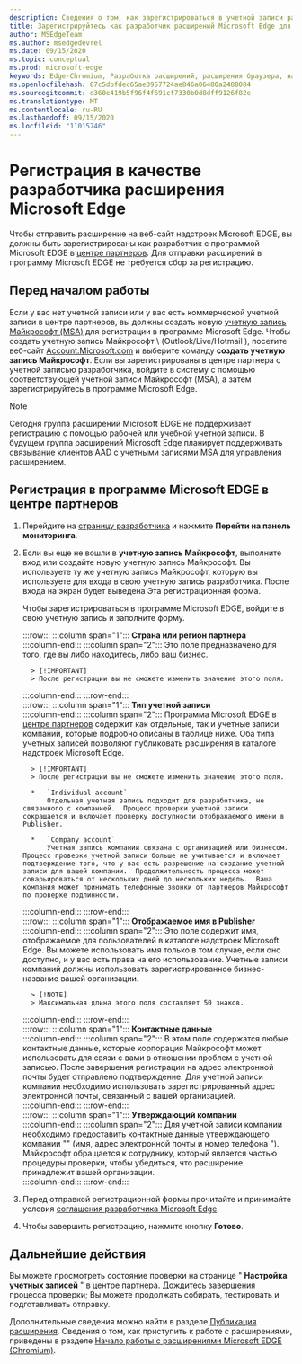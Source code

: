 ```yaml
---
description: Сведения о том, как зарегистрироваться в учетной записи разработчика, чтобы опубликовать расширения в магазине надстроек Microsoft Edge.
title: Зарегистрируйтесь как разработчик расширений Microsoft Edge для публикации расширений
author: MSEdgeTeam
ms.author: msedgedevrel
ms.date: 09/15/2020
ms.topic: conceptual
ms.prod: microsoft-edge
keywords: Edge-Chromium, Разработка расширений, расширения браузера, надстройки, центр партнеров, разработчик
ms.openlocfilehash: 87c5dbfdec65ae3957724ae846a06480a2488084
ms.sourcegitcommit: d360e419b5f96f4f691cf7330b0d8dff9126f82e
ms.translationtype: MT
ms.contentlocale: ru-RU
ms.lasthandoff: 09/15/2020
ms.locfileid: "11015746"
---
```

# Регистрация в качестве разработчика расширения Microsoft Edge  

Чтобы отправить расширение на веб-сайт надстроек Microsoft EDGE, вы должны быть зарегистрированы как разработчик с программой Microsoft EDGE в [центре партнеров][MicrosoftPartnerCenter].  Для отправки расширений в программу Microsoft EDGE не требуется сбор за регистрацию.  

## Перед началом работы  

Если у вас нет учетной записи или у вас есть коммерческой учетной записи в центре партнеров, вы должны создать новую [учетную запись Майкрософт (MSA)][WindowsCommunityEverythingAboutMicrosoftAccounts] для регистрации в программе Microsoft Edge.  Чтобы создать учетную запись Майкрософт \ (Outlook/Live/Hotmail \), посетите веб-сайт [Account.Microsoft.com][MicrosoftAccount] и выберите команду **создать учетную запись Майкрософт**.  Если вы зарегистрированы в центре партнера с учетной записью разработчика, войдите в систему с помощью соответствующей учетной записи Майкрософт (MSA), а затем зарегистрируйтесь в программе Microsoft Edge.  

> [!NOTE]
> Сегодня группа расширений Microsoft EDGE не поддерживает регистрацию с помощью рабочей или учебной учетной записи.  В будущем группа расширений Microsoft Edge планирует поддерживать связывание клиентов AAD с учетными записями MSA для управления расширением.  

## Регистрация в программе Microsoft EDGE в центре партнеров  

1.  Перейдите на [страницу разработчика][MicrosoftPartnerCenter] и нажмите **Перейти на панель мониторинга**.  
1.  Если вы еще не вошли в **учетную запись Майкрософт**, выполните вход или создайте новую учетную запись Майкрософт.  Вы используете ту же учетную запись Майкрософт, которую вы используете для входа в свою учетную запись разработчика.  После входа на экран будет выведена Эта регистрационная форма.  
    
    Чтобы зарегистрироваться в программе Microsoft EDGE, войдите в свою учетную запись и заполните форму.  
    <!-- -->
    :::row:::
       :::column span="1":::
          **Страна или регион партнера**  
       :::column-end:::
       :::column span="2":::
          Это поле предназначено для того, где вы либо находитесь, либо ваш бизнес.  
          
          > [!IMPORTANT]
          > После регистрации вы не сможете изменить значение этого поля.  
       :::column-end:::
    :::row-end:::  
    :::row:::
       :::column span="1":::
          **Тип учетной записи**  
       :::column-end:::
       :::column span="2":::
          Программа Microsoft EDGE в [центре партнеров][MicrosoftPartnerCenter] содержит как отдельные, так и учетные записи компаний, которые подробно описаны в таблице ниже.  Оба типа учетных записей позволяют публиковать расширения в каталоге надстроек Microsoft Edge.  
          
          > [!IMPORTANT]
          > После регистрации вы не сможете изменить значение этого поля.  
          
          *   `Individual account`  
              Отдельная учетная запись подходит для разработчика, не связанного с компанией.  Процесс проверки учетной записи сокращается и включает проверку доступности отображаемого имени в Publisher.  

          *   `Company account`  
              Учетная запись компании связана с организацией или бизнесом.  Процесс проверки учетной записи больше не учитывается и включает подтверждение того, что у вас есть разрешение на создание учетной записи для вашей компании.  Продолжительность процесса может соварьироваться от нескольких дней до нескольких недель.  Ваша компания может принимать телефонные звонки от партнеров Майкрософт по проверке подлинности.  
       :::column-end:::
    :::row-end:::  
    :::row:::
       :::column span="1":::
          **Отображаемое имя в Publisher**  
       :::column-end:::
       :::column span="2":::
          Это поле содержит имя, отображаемое для пользователей в каталоге надстроек Microsoft Edge.  Вы можете использовать имя только в том случае, если оно доступно, и у вас есть права на его использование.  Учетные записи компаний должны использовать зарегистрированное бизнес-название вашей организации.  
          
          > [!NOTE]
          > Максимальная длина этого поля составляет 50 знаков.  
       :::column-end:::
    :::row-end:::  
    :::row:::
       :::column span="1":::
          **Контактные данные**  
       :::column-end:::
       :::column span="2":::
          В этом поле содержатся любые контактные данные, которые корпорация Майкрософт может использовать для связи с вами в отношении проблем с учетной записью.  После завершения регистрации на адрес электронной почты будет отправлено подтверждение.  Для учетной записи компании необходимо использовать зарегистрированный адрес электронной почты, связанный с вашей организацией.  
       :::column-end:::
    :::row-end:::  
    :::row:::
       :::column span="1":::
          **Утверждающий компании**  
       :::column-end:::
       :::column span="2":::
          Для учетной записи компании необходимо предоставить контактные данные утверждающего компании "" (имя, адрес электронной почты и номер телефона ").  Майкрософт обращается к сотруднику, который является частью процедуры проверки, чтобы убедиться, что расширение принадлежит вашей организации.  
       :::column-end:::
    :::row-end:::  
    <!-- -->
    <!--
    1.  The **Account country/region** field  
        
        This field is where you either live or your business is located.  
        
        > [!IMPORTANT]
        > After enrollment, you are not able to change the value of this field.  
        
    1.  The **Account type** field  
        
        The Microsoft Edge program in [Partner Center][MicrosoftPartnerCenter] offers both individual and company accounts, which are described in detail in the table that follows.  Both account types allow you to publish extensions to the Microsoft Edge add-ons catalog.  
        
        > [!IMPORTANT]
        > After enrollment, you are not able to change the value of this field.  
        
        | Individual account | Company account |  
        |:--- |:--- |  
        | Individual accounts are appropriate for developers not associated with a company.  | Company accounts are associated with organizations and businesses.  |  
        | The account verification process is shorter, and involves verifying that the publisher display name is available.  | The account verification process is longer, and involves confirmation that you are authorized to create the account for your company.  The duration of the process may range from a few days to a few weeks.  Your company may receive phone calls from Microsoft verification partners.  |  
        
    1.  The **Publisher display name** field  
        
        This field is the name shown to users in the Microsoft Edge add-ons catalog.  You may use a name only if it is available, and you have the rights to use it.  Company accounts must use the registered business name of your organization.  
        
        > [!NOTE]
        > The maximum length for this field is 50 characters.  
        
    1.  The **Contact details** field  
        
        Any contact information that Microsoft may use to contact you regarding any account issues.  After registration is complete, an email confirmation is sent to you.  Company accounts must use the registered email address associated with your organization.  
        
    1.  The **Company approver** field  
        
        For company accounts, provide the contact information \(name, email address, and phone number\) of your company approver.  Microsoft contacts the company approver specified as a part of the verification process to ensure that the extensions belong to your organization.  
        -->
1. Перед отправкой регистрационной формы прочитайте и принимайте условия [соглашения разработчика Microsoft Edge][MicrosoftAppDeveloperAgreement].  
1. Чтобы завершить регистрацию, нажмите кнопку **Готово**.  

## Дальнейшие действия  

Вы можете просмотреть состояние проверки на странице " **Настройка учетных записей** " в центре партнера.  Дождитесь завершения процесса проверки; Вы можете продолжать собирать, тестировать и подготавливать отправку.  

Дополнительные сведения можно найти в разделе [Публикация расширения][ExtensionsChromiumPublishExtension].  Сведения о том, как приступить к работе с расширениями, приведены в разделе [Начало работы с расширениями Microsoft EDGE (Chromium)][ExtensionsChromiumGettingStartedIndex].  

<!-- links -->  

[ExtensionsChromiumGettingStartedIndex]: ../getting-started/index.md "Начало работы с расширениями Microsoft EDGE (Chromium) | Документы Microsoft"  
[ExtensionsChromiumPublishExtension]:  ./publish-extension.md "Опубликовать расширение | Документы Microsoft"  

[MicrosoftAppDeveloperAgreement]:  /legal/windows/agreements/app-developer-agreement "Соглашение с разработчиком приложений | Документы Microsoft"  

[MicrosoftAccount]:  https://account.microsoft.com/account "Учетная запись Майкрософт"  

[MicrosoftPartnerCenter]:  https://partner.microsoft.com/dashboard/microsoftedge/public/login?ref=dd "Центр партнеров"  

[WindowsCommunityEverythingAboutMicrosoftAccounts]:  https://community.windows.com/stories/everything-you-need-to-know-about-microsoft-accounts "Microsoft (или MSA)"  